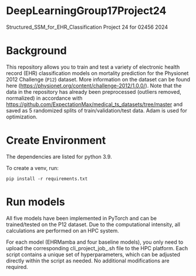 # DeepLearningGroup17Project24
Structured_SSM_for_EHR_Classification
Project 24 for 02456 2024

# Background
This repository allows you to train and test a variety of electronic health record (EHR) classification models on mortality prediction for the Physionet 2012 Challenge (`P12`) dataset. More information on the dataset can be found here (https://physionet.org/content/challenge-2012/1.0.0/). Note that the data in the repository has already been preprocessed (outliers removed, normalized) in accordance with https://github.com/ExpectationMax/medical_ts_datasets/tree/master and saved as 5 randomized splits of train/validation/test data. Adam is used for optimization.

# Create Environment
The dependencies are listed for python 3.9.

To create a venv, run: 

`pip install -r requirements.txt` 



# Run models 
All five models have been implemented in PyTorch and can be trained/tested on the P12 dataset. Due to the computational intensity, all calculations are performed on an HPC system.

For each model (EHRMamba and four baseline models), you only need to upload the corresponding cli_project_job_<modelName>.sh file to the HPC platform. Each script contains a unique set of hyperparameters, which can be adjusted directly within the script as needed. No additional modifications are required.


